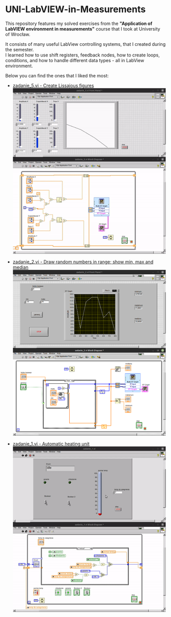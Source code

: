 # UNI-LabVIEW-in-Measurements  

This repository features my solved exercises from the **"Application of LabVIEW environment in measurements"** course that I took at University of Wrocław.  

It consists of many useful LabView controlling systems, that I created during the semester.  
I learned how to use shift registers, feedback nodes, how to create loops, conditions, and how to handle different data types - all in LabView environment.  

Below you can find the ones that I liked the most:  
- [zadanie_5.vi - Create Lissajous figures](https://github.com/tTargiel/UNI-LabVIEW-in-Measurements/blob/main/Lista%2001/zadanie_5.vi)  
![lissajous.gif](./_resources/lissajous.gif)  

- [zadanie_2.vi - Draw random numbers in range; show min, max and median](https://github.com/tTargiel/UNI-LabVIEW-in-Measurements/blob/main/Lista%2004/zadanie_2.vi)  
![random.png](./_resources/random.png)  

- [zadanie_1.vi - Automatic heating unit](https://github.com/tTargiel/UNI-LabVIEW-in-Measurements/blob/main/Lista%2010/zadanie_1.vi)  
![temperature.gif](./_resources/temperature.gif)  
